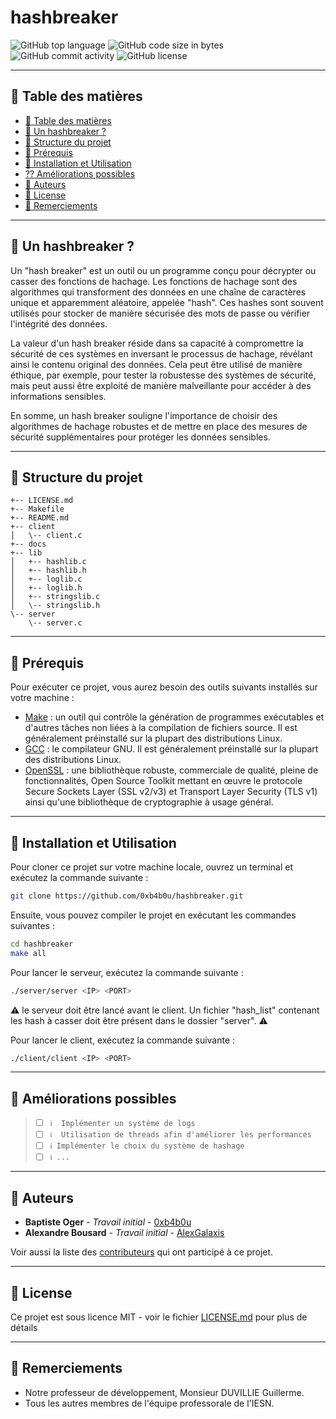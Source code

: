 # hashbreaker
<img src="https://img.shields.io/github/languages/top/0xb4b0u/hashbreaker?style&color=5D6D7E" alt="GitHub top language" />
<img src="https://img.shields.io/github/languages/code-size/0xb4b0u/hashbreaker?style&color=5D6D7E" alt="GitHub code size in bytes" />
<img src="https://img.shields.io/github/commit-activity/m/0xb4b0u/hashbreaker?style&color=5D6D7E" alt="GitHub commit activity" />
<img src="https://img.shields.io/github/license/0xb4b0u/hashbreaker?style&color=5D6D7E" alt="GitHub license" />

---

## 📒 Table des matières
- [📒 Table des matières](#-table-des-matières)
- [👾 Un hashbreaker ?](#-un-hashbreaker-)
- [📂 Structure du projet](#-structure-du-projet)
- [🧩 Prérequis](#-prérequis)
- [🚀 Installation et Utilisation](#-installation-et-utilisation)
- [?? Améliorations possibles](#-améliorations-possibles)
- [🤝 Auteurs](#-auteurs)
- [📄 License](#-license)
- [👏 Remerciements](#-remerciements)

---

## 👾 Un hashbreaker ?
Un "hash breaker" est un outil ou un programme conçu pour décrypter ou casser des fonctions de hachage. 
Les fonctions de hachage sont des algorithmes qui transforment des données en une chaîne de caractères unique et apparemment aléatoire, appelée "hash". 
Ces hashes sont souvent utilisés pour stocker de manière sécurisée des mots de passe ou vérifier l'intégrité des données.

La valeur d'un hash breaker réside dans sa capacité à compromettre la sécurité de ces systèmes en inversant le processus de hachage, révélant ainsi le contenu original des données. 
Cela peut être utilisé de manière éthique, par exemple, pour tester la robustesse des systèmes de sécurité, mais peut aussi être exploité de manière malveillante pour accéder à des informations sensibles. 

En somme, un hash breaker souligne l'importance de choisir des algorithmes de hachage robustes et de mettre en place des mesures de sécurité supplémentaires pour protéger les données sensibles.

---

## 📂 Structure du projet
```
+-- LICENSE.md
+-- Makefile
+-- README.md
+-- client
│   \-- client.c
+-- docs
+-- lib
│   +-- hashlib.c
│   +-- hashlib.h
│   +-- loglib.c
│   +-- loglib.h
│   +-- stringslib.c
│   \-- stringslib.h
\-- server
    \-- server.c
```

---

## 🧩 Prérequis
Pour exécuter ce projet, vous aurez besoin des outils suivants installés sur votre machine :

- [Make](https://www.gnu.org/software/make/) : un outil qui contrôle la génération de programmes exécutables et d'autres tâches non liées à la compilation de fichiers source. Il est généralement préinstallé sur la plupart des distributions Linux.
- [GCC](https://gcc.gnu.org/install/index.html) : le compilateur GNU. Il est généralement préinstallé sur la plupart des distributions Linux.
- [OpenSSL](https://www.openssl.org/source/) : une bibliothèque robuste, commerciale de qualité, pleine de fonctionnalités, Open Source Toolkit mettant en œuvre le protocole Secure Sockets Layer (SSL v2/v3) et Transport Layer Security (TLS v1) ainsi qu'une bibliothèque de cryptographie à usage général.

---

## 🚀 Installation et Utilisation

Pour cloner ce projet sur votre machine locale, ouvrez un terminal et exécutez la commande suivante :
```bash
git clone https://github.com/0xb4b0u/hashbreaker.git
```

Ensuite, vous pouvez compiler le projet en exécutant les commandes suivantes :
```bash
cd hashbreaker
make all
```

Pour lancer le serveur, exécutez la commande suivante :
```bash
./server/server <IP> <PORT>
```
⚠️ le serveur doit être lancé avant le client. Un fichier "hash_list" contenant les hash à casser doit être présent dans le dossier "server". ⚠️

Pour lancer le client, exécutez la commande suivante :
```bash
./client/client <IP> <PORT>
```

---

## 🔨 Améliorations possibles

> - [ ] `ℹ️  Implémenter un système de logs`
> - [ ] `ℹ️  Utilisation de threads afin d'améliorer les performances`
> - [ ] `ℹ️ Implémenter le choix du système de hashage` 
> - [ ] `ℹ️ ...`

---

## 🤝 Auteurs

* **Baptiste Oger** - *Travail initial* - [0xb4b0u](https://github.com/0xb4b0u)
* **Alexandre Bousard** - *Travail initial* - [AlexGalaxis](https://github.com/AlexGalaxis)

Voir aussi la liste des [contributeurs](https://github.com/0xb4b0u/hashbreaker/graphs/contributors) qui ont participé à ce projet.

---

## 📄 License

Ce projet est sous licence MIT - voir le fichier [LICENSE.md](LICENSE.md) pour plus de détails

---

## 👏 Remerciements

* Notre professeur de développement, Monsieur DUVILLIE Guillerme.
* Tous les autres membres de l'équipe professorale de l'IESN.